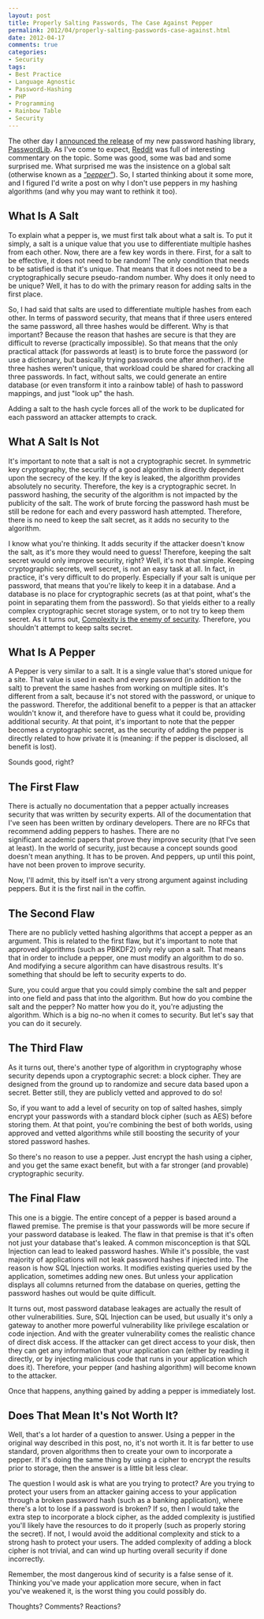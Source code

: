 ```yaml
---
layout: post
title: Properly Salting Passwords, The Case Against Pepper
permalink: 2012/04/properly-salting-passwords-case-against.html
date: 2012-04-17
comments: true
categories:
- Security
tags:
- Best Practice
- Language Agnostic
- Password-Hashing
- PHP
- Programming
- Rainbow Table
- Security
---
```


The other day I [announced the release](http://blog.ircmaxell.com/2012/04/introducing-passwordlib.html) of my new password hashing library, [PasswordLib](https://github.com/ircmaxell/PHP-PasswordLib). As I've come to expect, [Reddit](http://www.reddit.com/r/PHP/comments/s9r6f/introducing_passwordlib_a_library_for_hashing/) was full of interesting commentary on the topic. Some was good, some was bad and some surprised me. What surprised me was the insistence on a global salt (otherwise known as a *["pepper"](http://barkingiguana.com/2009/08/03/securing-passwords-with-salt-pepper-and-rainbows/)*). So, I started thinking about it some more, and I figured I'd write a post on why I don't use peppers in my hashing algorithms (and why you may want to rethink it too).<!--more-->

## What Is A Salt

To explain what a pepper is, we must first talk about what a salt is. To put it simply, a salt is a unique value that you use to differentiate multiple hashes from each other. Now, there are a few key words in there. First, for a salt to be effective, it does not need to be random! The only condition that needs to be satisfied is that it's unique. That means that it does not need to be a cryptographically secure pseudo-random number. Why does it only need to be unique? Well, it has to do with the primary reason for adding salts in the first place.

So, I had said that salts are used to differentiate multiple hashes from each other. In terms of password security, that means that if three users entered the same password, all three hashes would be different. Why is that important? Because the reason that hashes are secure is that they are difficult to reverse (practically impossible). So that means that the only practical attack (for passwords at least) is to brute force the password (or use a dictionary, but basically trying passwords one after another). If the three hashes weren't unique, that workload could be shared for cracking all three passwords. In fact, without salts, we could generate an entire database (or even transform it into a rainbow table) of hash to password mappings, and just "look up" the hash.

Adding a salt to the hash cycle forces all of the work to be duplicated for each password an attacker attempts to crack.

## What A Salt Is Not

It's important to note that a salt is not a cryptographic secret. In symmetric key cryptography, the security of a good algorithm is directly dependent upon the secrecy of the key. If the key is leaked, the algorithm provides absolutely no security. Therefore, the key is a cryptographic secret. In password hashing, the security of the algorithm is not impacted by the publicity of the salt. The work of brute forcing the password hash must be still be redone for each and every password hash attempted. Therefore, there is no need to keep the salt secret, as it adds no security to the algorithm.

I know what you're thinking. It adds security if the attacker doesn't know the salt, as it's more they would need to guess! Therefore, keeping the salt secret would only improve security, right? Well, it's not that simple. Keeping cryptographic secrets, well secret, is not an easy task at all. In fact, in practice, it's very difficult to do properly. Especially if your salt is unique per password, that means that you're likely to keep it in a database. And a database is no place for cryptographic secrets (as at that point, what's the point in separating them from the password). So that yields either to a really complex cryptographic secret storage system, or to not try to keep them secret. As it turns out, [Complexity is the enemy of security](http://www.schneier.com/news-038.html). Therefore, you shouldn't attempt to keep salts secret.

## What Is A Pepper

A Pepper is very similar to a salt. It is a single value that's stored unique for a site. That value is used in each and every password (in addition to the salt) to prevent the same hashes from working on multiple sites. It's different from a salt, because it's not stored with the password, or unique to the password. Therefor, the additional benefit to a pepper is that an attacker wouldn't know it, and therefore have to guess what it could be, providing additional security. At that point, it's important to note that the pepper becomes a cryptographic secret, as the security of adding the pepper is directly related to how private it is (meaning: if the pepper is disclosed, all benefit is lost).

Sounds good, right?

## The First Flaw

There is actually no documentation that a pepper actually increases security that was written by security experts. All of the documentation that I've seen has been written by ordinary developers. There are no RFCs that recommend adding peppers to hashes. There are no significant academic papers that prove they improve security (that I've seen at least). In the world of security, just because a concept sounds good doesn't mean anything. It has to be proven. And peppers, up until this point, have not been proven to improve security.

Now, I'll admit, this by itself isn't a very strong argument against including peppers. But it is the first nail in the coffin.

## The Second Flaw

There are no publicly vetted hashing algorithms that accept a pepper as an argument. This is related to the first flaw, but it's important to note that approved algorithms (such as PBKDF2) only rely upon a salt. That means that in order to include a pepper, one must modify an algorithm to do so. And modifying a secure algorithm can have disastrous results. It's something that should be left to security experts to do.

Sure, you could argue that you could simply combine the salt and pepper into one field and pass that into the algorithm. But how do you combine the salt and the pepper? No matter how you do it, you're adjusting the algorithm. Which is a big no-no when it comes to security. But let's say that you can do it securely.

## The Third Flaw

As it turns out, there's another type of algorithm in cryptography whose security depends upon a cryptographic secret: a block cipher. They are designed from the ground up to randomize and secure data based upon a secret. Better still, they are publicly vetted and approved to do so!

So, if you want to add a level of security on top of salted hashes, simply encrypt your passwords with a standard block cipher (such as AES) before storing them. At that point, you're combining the best of both worlds, using approved and vetted algorithms while still boosting the security of your stored password hashes.

So there's no reason to use a pepper. Just encrypt the hash using a cipher, and you get the same exact benefit, but with a far stronger (and provable) cryptographic security.

## The Final Flaw

This one is a biggie. The entire concept of a pepper is based around a flawed premise. The premise is that your passwords will be more secure if your password database is leaked. The flaw in that premise is that it's often not just your database that's leaked. A common misconception is that SQL Injection can lead to leaked password hashes. While it's possible, the vast majority of applications will not leak password hashes if injected into. The reason is how SQL Injection works. It modifies existing queries used by the application, sometimes adding new ones. But unless your application displays all columns returned from the database on queries, getting the password hashes out would be quite difficult.

It turns out, most password database leakages are actually the result of other vulnerabilities. Sure, SQL Injection can be used, but usually it's only a gateway to another more powerful vulnerability like privilege escalation or code injection. And with the greater vulnerability comes the realistic chance of direct disk access. If the attacker can get direct access to your disk, then they can get any information that your application can (either by reading it directly, or by injecting malicious code that runs in your application which does it). Therefore, your pepper (and hashing algorithm) will become known to the attacker.

Once that happens, anything gained by adding a pepper is immediately lost.

## Does That Mean It's Not Worth It?

Well, that's a lot harder of a question to answer. Using a pepper in the original way described in this post, no, it's not worth it. It is far better to use standard, proven algorithms then to create your own to incorporate a pepper. If it's doing the same thing by using a cipher to encrypt the results prior to storage, then the answer is a little bit less clear. 

The question I would ask is what are you trying to protect? Are you trying to protect your users from an attacker gaining access to your application through a broken password hash (such as a banking application), where there's a lot to lose if a password is broken? If so, then I would take the extra step to incorporate a block cipher, as the added complexity is justified you'll likely have the resources to do it properly (such as properly storing the secret). If not, I would avoid the additional complexity and stick to a strong hash to protect your users. The added complexity of adding a block cipher is not trivial, and can wind up hurting overall security if done incorrectly.

Remember, the most dangerous kind of security is a false sense of it. Thinking you've made your application more secure, when in fact you've weakened it, is the worst thing you could possibly do.

Thoughts? Comments? Reactions?